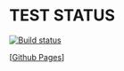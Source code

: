 # TEST STATUS

[![Build status](https://ci.appveyor.com/api/projects/status/j254fr8vv6amtnjf?svg=true)](https://ci.appveyor.com/project/ayostar/ahj-dnd)

[[Github Pages](https://ayostar.github.io/ahj-dnd/)]
